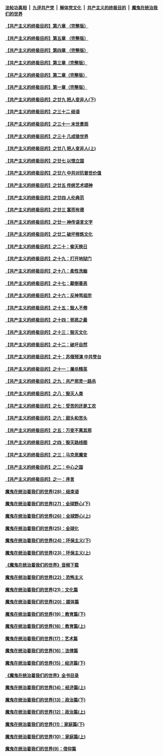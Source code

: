 

####  [法轮功真相](../../../../basic/blob/master/README.md?t=06300703) &nbsp;|&nbsp; [九评共产党](../../../../9ping.md/blob/master/README.md?t=06300703) &nbsp;|&nbsp; [解体党文化](../../../../jtdwh.md/blob/master/README.md?t=06300703)  &nbsp;|&nbsp; [共产主义的终极目的](../../../../gczydzjmd.md/blob/master/README.md?t=06300703) &nbsp;|&nbsp; [魔鬼在统治我们的世界](../../../../mgztzwmdsj.md/blob/master/README.md?t=06300703) 

#### [【共产主义的终极目的】第六章 （完整版）](../pages/nsc422/n11428913.md?t=06300703) 

#### [【共产主义的终极目的】第五章 （完整版）](../pages/nsc422/n11428912.md?t=06300703) 

#### [【共产主义的终极目的】第四章 （完整版）](../pages/nsc422/n11428907.md?t=06300703) 

#### [【共产主义的终极目的】第三章（完整版）](../pages/nsc422/n11428848.md?t=06300703) 

#### [【共产主义的终极目的】第二章（完整版）](../pages/nsc422/n11428831.md?t=06300703) 

#### [【共产主义的终极目的】第一章（完整版）](../pages/nsc422/n11417651.md?t=06300703) 

#### [【共产主义的终极目的】之廿九 把人变非人(下)](../pages/nsc422/n11344140.md?t=06300703) 

#### [【共产主义的终极目的】之三十二 结语](../pages/nsc422/n11360535.md?t=06300703) 

#### [【共产主义的终极目的】之三十一 末世景观](../pages/nsc422/n11351129.md?t=06300703) 

#### [【共产主义的终极目的】之三十 几成狼世界](../pages/nsc422/n11348280.md?t=06300703) 

#### [【共产主义的终极目的】之廿八 把人变非人(上)](../pages/nsc422/n11340492.md?t=06300703) 

#### [【共产主义的终极目的】之廿七 以恨立国](../pages/nsc422/n11336944.md?t=06300703) 

#### [【共产主义的终极目的】之廿六 中共对抗普世价值](../pages/nsc422/n11324785.md?t=06300703) 

#### [【共产主义的终极目的】之廿五 传统艺术颂神](../pages/nsc422/n11296396.md?t=06300703) 

#### [【共产主义的终极目的】之廿四 人伦典范](../pages/nsc422/n11296397.md?t=06300703) 

#### [【共产主义的终极目的】之廿三 富而有德](../pages/nsc422/n11283598.md?t=06300703) 

#### [【共产主义的终极目的】之廿一 神传语言文字](../pages/nsc422/n11263265.md?t=06300703) 

#### [【共产主义的终极目的】之廿二 破坏修炼文化](../pages/nsc422/n11245728.md?t=06300703) 

#### [【共产主义的终极目的】之二十：偷天换日](../pages/nsc422/n11238846.md?t=06300703) 

#### [【共产主义的终极目的】之十九：打开地狱门](../pages/nsc422/n11206376.md?t=06300703) 

#### [【共产主义的终极目的】之十八：柔性洗脑](../pages/nsc422/n11199994.md?t=06300703) 

#### [【共产主义的终极目的】之十七：颠倒善恶](../pages/nsc422/n11179782.md?t=06300703) 

#### [【共产主义的终极目的】之十六：反神骂祖宗](../pages/nsc422/n11166798.md?t=06300703) 

#### [【共产主义的终极目的】之十五：毁人不倦](../pages/nsc422/n11166792.md?t=06300703) 

#### [【共产主义的终极目的】之十四：邪恶之最](../pages/nsc422/n11150249.md?t=06300703) 

#### [【共产主义的终极目的】之十三：毁灭文化](../pages/nsc422/n11135227.md?t=06300703) 

#### [【共产主义的终极目的】之十二：破坏自然](../pages/nsc422/n11135214.md?t=06300703) 

#### [【共产主义的终极目的】之十：苏俄预演 中共登台](../pages/nsc422/n11118424.md?t=06300703) 

#### [【共产主义的终极目的】之十一：屠杀精英](../pages/nsc422/n11118442.md?t=06300703) 

#### [【共产主义的终极目的】之九：共产邪灵一路杀](../pages/nsc422/n11114139.md?t=06300703) 

#### [【共产主义的终极目的】之八：毁灭人类](../pages/nsc422/n11108503.md?t=06300703) 

#### [【共产主义的终极目的】之七：受苦的还是工农](../pages/nsc422/n11101809.md?t=06300703) 

#### [【共产主义的终极目的】之六：甜头和苦头](../pages/nsc422/n11096971.md?t=06300703) 

#### [【共产主义的终极目的】之五：万变不离其邪](../pages/nsc422/n11091285.md?t=06300703) 

#### [【共产主义的终极目的】之四：毁灭路线图](../pages/nsc422/n11086284.md?t=06300703) 

#### [【共产主义的终极目的】之三：马克思魔变](../pages/nsc422/n11061941.md?t=06300703) 

#### [【共产主义的终极目的】之二：中心之国](../pages/nsc422/n11047728.md?t=06300703) 

#### [【共产主义的终极目的】之一：序言](../pages/nsc422/n11086077.md?t=06300703) 

#### [魔鬼在统治着我们的世界(28)：结束语](../pages/nsc422/n10936246.md?t=06300703) 

#### [魔鬼在统治着我们的世界(27)：全球野心(下)](../pages/nsc422/n10928319.md?t=06300703) 

#### [魔鬼在统治着我们的世界(26)：全球野心(上)](../pages/nsc422/n10900318.md?t=06300703) 

#### [魔鬼在统治着我们的世界(25)：全球化](../pages/nsc422/n10788205.md?t=06300703) 

#### [魔鬼在统治着我们的世界(24)：环保主义(下)](../pages/nsc422/n10695307.md?t=06300703) 

#### [魔鬼在统治着我们的世界(23)：环保主义(上)](../pages/nsc422/n10688613.md?t=06300703) 

#### [《魔鬼在统治着我们的世界》音频下载](../pages/nsc422/n10635553.md?t=06300703) 

#### [魔鬼在统治着我们的世界(22)：恐怖主义](../pages/nsc422/n10614727.md?t=06300703) 

#### [魔鬼在统治着我们的世界(21)：文化篇](../pages/nsc422/n10597706.md?t=06300703) 

#### [魔鬼在统治着我们的世界(20)：媒体篇](../pages/nsc422/n10586579.md?t=06300703) 

#### [魔鬼在统治着我们的世界(19)：教育篇(下)](../pages/nsc422/n10564808.md?t=06300703) 

#### [魔鬼在统治着我们的世界(18)：教育篇(上)](../pages/nsc422/n10526970.md?t=06300703) 

#### [魔鬼在统治着我们的世界(17)：艺术篇](../pages/nsc422/n10499093.md?t=06300703) 

#### [魔鬼在统治着我们的世界(16)：法律篇](../pages/nsc422/n10485969.md?t=06300703) 

#### [魔鬼在统治着我们的世界(15)：经济篇(下)](../pages/nsc422/n10469975.md?t=06300703) 

#### [《魔鬼在统治着我们的世界》全书目录](../pages/nsc422/n10464261.md?t=06300703) 

#### [魔鬼在统治着我们的世界(14)：经济篇(上)](../pages/nsc422/n10457370.md?t=06300703) 

#### [魔鬼在统治着我们的世界(13)：政治篇(下)](../pages/nsc422/n10448270.md?t=06300703) 

#### [魔鬼在统治着我们的世界(12)：政治篇(上)](../pages/nsc422/n10444576.md?t=06300703) 

#### [魔鬼在统治着我们的世界(11)：家庭篇(下)](../pages/nsc422/n10440961.md?t=06300703) 

#### [魔鬼在统治着我们的世界(10)：家庭篇(上)](../pages/nsc422/n10435448.md?t=06300703) 

#### [魔鬼在统治着我们的世界(9)：信仰篇](../pages/nsc422/n10432159.md?t=06300703) 

